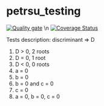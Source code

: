 # petrsu_testing
[![Quality gate](https://sonarcloud.io/api/project_badges/quality_gate?project=ChillMachine_petrsu_testing)](https://sonarcloud.io/summary/new_code?id=ChillMachine_petrsu_testing)
\n
[![Coverage Status](https://coveralls.io/repos/github/ChillMachine/petrsu_testing/badge.svg?branch=main)](https://coveralls.io/github/ChillMachine/petrsu_testing?branch=main)


Tests description:
discriminant => D
1. D > 0, 2 roots
2. D = 0, 1 root
3. D < 0, 0 roots
4. a = 0
5. b = 0
6. b = 0 and c = 0
7. c = 0
8. a = 0, b = 0, c = 0
